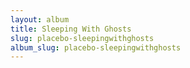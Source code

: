 ```yaml
---
layout: album
title: Sleeping With Ghosts
slug: placebo-sleepingwithghosts
album_slug: placebo-sleepingwithghosts
---
```

